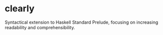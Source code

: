 # clearly
Syntactical extension to Haskell Standard Prelude, focusing on increasing readability and comprehensibility.
